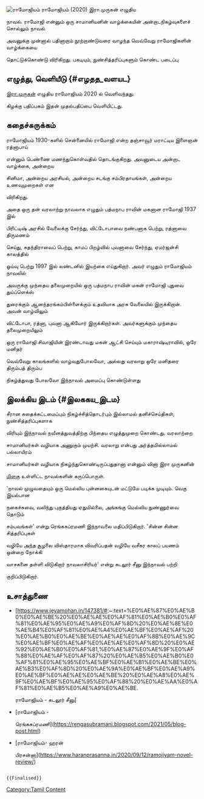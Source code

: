 ![ராமோஜியம்](Ramojioyam.jpg "ராமோஜியம்") ராமோஜியம் (2020) இரா.முருகன் எழுதிய
நாவல். ராமோஜி என்னும் ஒரு சாமானியனின் வாழ்க்கையின் அன்றாடநிகழ்வுகளைச் சொல்லும் நாவல்
அவனுக்கு முன்னால் பதினாறாம் நூற்றாண்டுவரை வாழந்த வெவ்வேறு ராமோஜிகளின் வாழ்க்கையை
தொட்டுக்கொண்டு விரிகிறது. பகடியும், நுண்சித்தரிப்புகளும் கொண்ட படைப்பு

## எழுத்து, வெளியீடு {#எழதத_வளயட}

[இரா.முருகன்](இரா.முருகன் "wikilink") எழுதிய ராமோஜியம் 2020 ல் வெளிவந்தது.
கிழக்கு பதிப்பகம் இதன் முதல்பதிப்பை வெளியிட்டது.

## கதைச்சுருக்கம்

ராமோஜியம் 1930-களில் சென்னையில் ராமோஜி என்ற தஞ்சாவூர் மராட்டிய இளைஞன் ரத்னாபாய்
என்னும் பெண்ணை மணந்துகொள்வதில் தொடங்குகிறது. அவனுடைய அன்றாட வாழ்க்கை, அன்றைய
சினிமா, அன்றைய அரசியல், அன்றைய சடங்கு சம்பிரதாயங்கள், அன்றைய உணவுமுறைகள் என
விரிகிறது.

அதை ஒரு தன் வரலாற்று நாவலாக எழுதும் பத்மநாப ராவின் மகனான ராமோஜி 1937 இல்
பிரிட்டிஷ் அரசில் வேலைக்கு சேர்ந்து, விட்டோபாவை நண்பனாக பெற்று, ரத்னாவை திருமணம்
செய்து, சுதந்திராவைப் பெற்று, காமப் பிறழ்வில் புவனாவை சேர்ந்து, ஏமர்ஜன்சி காலத்தில்
ஓய்வு பெற்று 1997 இல் லண்டனில் இயற்கை எய்துகிறார். அவர் எழுதும் ராமோஜியம் நாவலில்
அவருக்கு முந்தைய தலைமுறையில் ஒரு பத்மநாப ராவின் மகன் ராமோஜி புதுவை துய்ப்ளெக்ஸ்
துரைக்கும் ஆனந்தரங்கம்பிள்ளைக்கும் உதவியாக அரசு வேலையில் இருக்கிறான். அவன் வாழ்விலும்
விட்டோபா, ரத்னா, புவனா ஆகியோர் இருக்கிறார்கள். அவர்களுக்கும் முந்தைய தலைமுறையிலும்
ஒரு ராமோஜி சிவாஜியின் இரண்டாவது மகன் ஆட்சி செய்யும் மகாராஷ்டிராவில், ஒரே மனிதர்
வெவ்வேறு காலங்களில் வாழ்வதுபோலவோ, அல்லது வரலாறு ஒரே மனிதரை திரும்பத் திரும்ப
நிகழ்த்துவது போலவோ இந்நாவல் அமைப்பு கொண்டுள்ளது

## இலக்கிய இடம் {#இலககய_இடம}

சீரான கதைக்கட்டமைப்பும் நிகழ்ச்சித்தொடர்பும் இல்லாமல் தனிச்செய்திகள், நுண்சித்தரிப்புகளாக
விரியும் இந்நாவல் நவீனத்துவத்திற்கு பிந்தைய எழுத்துமுறை கொண்டது. வரலாற்றை
சாமானியர்கள் வழியாக அணுகும் முயற்சி. வரலாறு என்பது அர்த்தமில்லாமல் பல்லாயிரம்
சாமானியர்கள் வழியாக நிகழ்ந்துகொண்டிருப்பதுதானா என்னும் வினா இரா முருகனின்
[மிளகு](மிளகு "wikilink") உள்ளிட்ட நாவல்களின் கருப்பொருள்.

'நாவல் முழுவதையும் ஒரு மெல்லிய புன்னகையுடன் மட்டுமே படிக்க முடியும். வெகு இயல்பான
நகைச்சுவை, வலிந்து புகுத்தியது ஏதுமில்லை, அங்கங்கு மெல்லிய நுண்ணுர்வை தொடும்
சம்பவங்கள்' என்று ரெங்கசுப்ரமணி இந்நாவலை மதிப்பிடுகிறார். 'சின்ன சின்ன சித்தரிப்புகள்
வழியே அந்த சூழலை விஸ்தாரமாக விவரிப்பதன் வழியே வசீகர காலப் பயணம் ஒன்றை நோக்கி
வாசகனை தள்ளி விடுகிறார் நாவலாசிரியர்' என்று கடலூர் சீனு இந்நாவல் பற்றி
குறிப்பிடுகிறார்.

## உசாத்துணை

-   \[<https://www.jeyamohan.in/147381/#>:\~:text=%E0%AE%87%E0%AE%B0%E0%AE%BE%20%E0%AE%AE%E0%AF%81%E0%AE%B0%E0%AF%81%E0%AE%95%E0%AE%A9%E0%AF%8D%20%E0%AE%8E%E0%AE%B4%E0%AF%81%E0%AE%A4%E0%AE%BF%E0%AE%AF%20%E0%AE%B0%E0%AE%BE%E0%AE%AE%E0%AF%8B%E0%AE%9C%E0%AE%BF%E0%AE%AF%E0%AE%AE%E0%AF%8D%20%E0%AE%92%E0%AE%B0%E0%AF%81,%E0%AE%87%E0%AE%9F%E0%AF%88%E0%AE%AF%E0%AF%87%20%E0%AE%B5%E0%AE%B0%E0%AF%81%E0%AE%95%E0%AE%BF%E0%AE%B1%E0%AE%BE%E0%AE%B3%E0%AF%8D%20%E0%AE%9A%E0%AE%BF%E0%AE%A9%E0%AE%BF%E0%AE%AE%E0%AE%BE%20%E0%AE%A8%E0%AE%9F%E0%AE%BF%E0%AE%95%E0%AF%88%20%E0%AE%AA%E0%AF%81%E0%AE%B5%E0%AE%A9%E0%AE%BE.
    ராமோஜியம் - கடலூர் சீனு\]
-   [ராமோஜியம் -
    ரெங்கசுப்ரமணி](https://rengasubramani.blogspot.com/2021/05/blog-post.html)
-   [ராமோஜியம்- ஹரன்
    பிரசன்னா](https://www.haranprasanna.in/2020/09/12/ramojiyam-novel-review/)

```{=mediawiki}
{{Finalised}}
```
[Category:Tamil Content](Category:Tamil_Content "wikilink")
